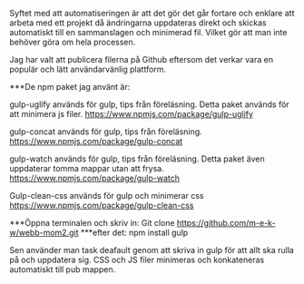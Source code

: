 
Syftet med att automatiseringen är att det gör det går fortare och enklare att arbeta med ett projekt då ändringarna uppdateras direkt och skickas automatiskt till en sammanslagen och minimerad fil. Vilket gör att man inte behöver göra om hela processen.


Jag har valt att publicera filerna på Github eftersom det verkar vara en populär och lätt användarvänlig plattform.


***De npm paket jag använt är: 

gulp-uglify används för gulp, tips från föreläsning. Detta paket används för att minimera js filer.
https://www.npmjs.com/package/gulp-uglify

gulp-concat används för gulp, tips från föreläsning.
https://www.npmjs.com/package/gulp-concat

gulp-watch används för gulp, tips från föreläsning. Detta paket även uppdaterar tomma mappar utan att frysa. 
https://www.npmjs.com/package/gulp-watch

Gulp-clean-css används för gulp och minimerar css
https://www.npmjs.com/package/gulp-clean-css

 
***Öppna terminalen och skriv in: 
Git clone https://github.com/m-e-k-w/webb-mom2.git
***efter det:
npm install gulp

Sen använder man task deafault genom att skriva in gulp för att allt ska rulla på och uppdatera sig. CSS och JS filer minimeras och konkateneras automatiskt till pub mappen.
